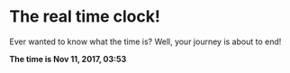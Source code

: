 # The real time clock!

Ever wanted to know what the time is? Well, your journey is about to end!

**The time is Nov 11, 2017, 03:53**